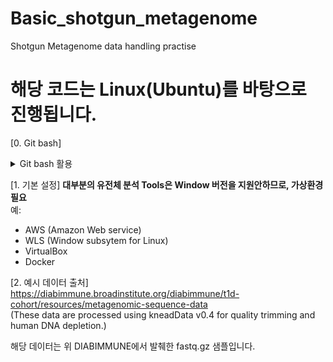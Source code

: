 # Basic_shotgun_metagenome
Shotgun Metagenome data handling practise  

# 해당 코드는 Linux(Ubuntu)를 바탕으로 진행됩니다.  

[0. Git bash]  
<details>
<summary>Git bash 활용</summary>
<div markdown="1">       

> Git bash 설치 후,  
> $ git config --global user.name "깃허브이름"  
> $ git config --global user.email "깃허브아이디"  
> $ git clone https://github.com/WoobeenJeong/Basic_shotgun_metagenome.git #깃허브 주소  
> 위 방식으로 작성하면 수정이 용이합니다.

</div>
</details>

[1. 기본 설정]
**대부분의 유전체 분석 Tools은 Window 버전을 지원안하므로, 가상환경 필요**  
예: 
- AWS (Amazon Web service)  
- WLS (Window subsytem for Linux)  
- VirtualBox  
- Docker  

[2. 예시 데이터 출처]  
https://diabimmune.broadinstitute.org/diabimmune/t1d-cohort/resources/metagenomic-sequence-data  
(These data are processed using kneadData v0.4 for quality trimming and human DNA depletion.)

해당 데이터는 위 DIABIMMUNE에서 발췌한 fastq.gz 샘플입니다.  
